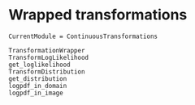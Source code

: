 # Wrapped transformations

```@meta
CurrentModule = ContinuousTransformations
```

```@docs
TransformationWrapper
TransformLogLikelihood
get_loglikelihood
TransformDistribution
get_distribution
logpdf_in_domain
logpdf_in_image
```
